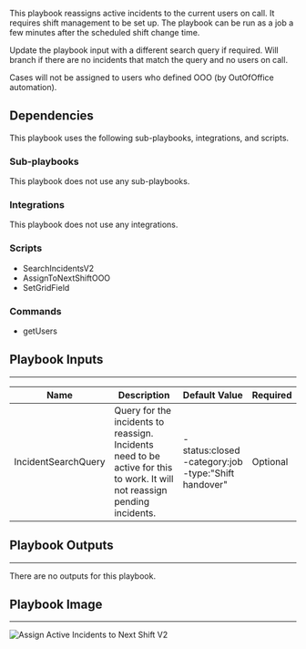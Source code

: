 This playbook reassigns active incidents to the current users on call. It requires shift management to be set up.   The playbook can be run as a job a few minutes after the scheduled shift change time.

Update the playbook input with a different search query if required.  Will branch if there are no incidents that match the query and no users on call. 

Cases will not be assigned to users who defined OOO (by OutOfOffice automation).

## Dependencies
This playbook uses the following sub-playbooks, integrations, and scripts.

### Sub-playbooks
This playbook does not use any sub-playbooks.

### Integrations
This playbook does not use any integrations.

### Scripts
* SearchIncidentsV2
* AssignToNextShiftOOO
* SetGridField

### Commands
* getUsers

## Playbook Inputs
---

| **Name** | **Description** | **Default Value** | **Required** |
| --- | --- | --- | --- |
| IncidentSearchQuery | Query for the incidents to reassign.  Incidents need to be active for this to work. It will not reassign pending incidents.  | -status:closed -category:job -type:"Shift handover"   | Optional |

## Playbook Outputs
---
There are no outputs for this playbook.

## Playbook Image
---
![Assign Active Incidents to Next Shift V2](../../doc_files/Shift_management_-_Assign_Active_Incidents_to_Next%20Shift_V2.PNG)
